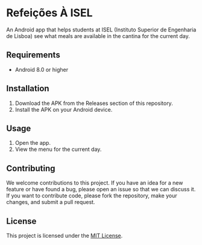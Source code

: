 # Refeições À ISEL

An Android app that helps students at ISEL (Instituto Superior de Engenharia de Lisboa) see what meals are available in the cantina for the current day.

## Requirements
- Android 8.0 or higher

## Installation
1. Download the APK from the Releases section of this repository.
2. Install the APK on your Android device.

## Usage
1. Open the app.
2. View the menu for the current day.

## Contributing
We welcome contributions to this project. If you have an idea for a new feature or have found a bug, please open an issue so that we can discuss it. If you want to contribute code, please fork the repository, make your changes, and submit a pull request.

## License
This project is licensed under the [MIT License](LICENSE).

